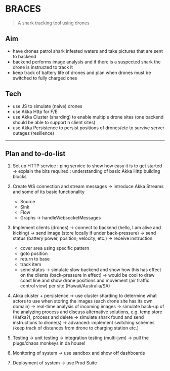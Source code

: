 # BRACES

> A shark tracking tool using drones

## Aim

- have drones patrol shark infested waters and take pictures that are sent to backend
- backend performs image analysis and if there is a suspected shark the drone is instructed to track it
- keep track of battery life of drones and plan when drones must be switched to fully charged ones

## Tech

- use JS to simulate (naive) drones
- use Akka Http for F/E
- use Akka Cluster (sharding) to enable multiple drone sites (one backend should be able to support n client sites)
- use Akka Persistence to persist positions of drones/etc to survive server outages (resilience)

-----------------------------------------------

## Plan and to-do-list

1. Set up HTTP service : ping service to show how easy it is to get started
  -> explain the bits required : understanding of basic Akka Http building blocks

2. Create WS connection and stream messages
  -> introduce Akka Streams and some of its basic functionality
    - Source
    - Sink
    - Flow
    - Graphs
  -> handleWebsocketMessages

3. Implement clients (drones)
  -> connect to backend (hello, I am alive and kicking)
  -> send image (store locally if under back-pressure)
  -> send status (battery power, position, velocity, etc.)
  -> receive instruction
    - cover area using specific pattern
    - goto position
    - return to base
    - track item
    - send status
  -> simulate slow backend and show how this has effect on the clients (back-pressure in effect)
  -> would be cool to draw coast line and show drone positions and movement (air traffic control view) per site (Hawaii/Australia/SA)

4. Akka cluster + persistence
  -> use cluster sharding to determine what actors to use when storing the images (each drone site has its own domain)
  -> real-time analysis of incoming images
  -> simulate back-up of the analyzing process and discuss alternative solutions, e.g. temp store (Kafka?), process and delete
  -> simulate shark found and send instructions to drone(s)
  -> advanced: implement switching schemes (keep track of distances from drone to charging station etc.)

5. Testing
  -> unit testing
  -> integration testing (multi-jvm)
  -> pull the plugs/chaos monkeys in da house!

6. Monitoring of system
  -> use sandbox and show off dashboards

7. Deployment of system
  -> use Prod Suite

